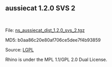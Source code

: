 ## aussiecat 1.2.0 SVS 2
<br>

File: [ns_aussiecat_dist_1.2.0_svs_2.tgz](http://sourceforge.net/projects/firecat/files/aussiecat_1_1_x/aussiecat_1_2_0_svs_2/ns_aussiecat_dist_1.2.0_svs_2.tgz/download)

MD5: b0aa86c20e80af706ce5dee7f4b93859<br />

Source: [LGPL](http://www.gnu.org/copyleft/lesser.html)

Rhino is under the MPL 1.1/GPL 2.0 Dual License.
